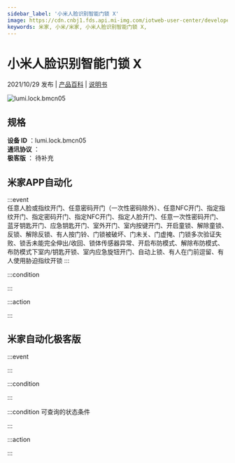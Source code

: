 ```yaml
---
sidebar_label: '小米人脸识别智能门锁 X'
image: https://cdn.cnbj1.fds.api.mi-img.com/iotweb-user-center/developer_1679053319307HtGVRW3h.png?GalaxyAccessKeyId=AKVGLQWBOVIRQ3XLEW&Expires=9223372036854775807&Signature=RVOQad2IOBsMA6yD0MyCcX6T2ec=
keywords: 米家, 小米/米家, 小米人脸识别智能门锁 X, 
---
```

# 小米人脸识别智能门锁 X

2021/10/29 发布 | [产品百科](https://home.mi.com/webapp/content/baike/product/index.html?model=lumi.lock.bmcn05/) | [说明书](https://home.mi.com/views/introduction.html?model=lumi.lock.bmcn05&region=cn)

![lumi.lock.bmcn05](https://cdn.cnbj1.fds.api.mi-img.com/iotweb-user-center/developer_1679053319307HtGVRW3h.png?GalaxyAccessKeyId=AKVGLQWBOVIRQ3XLEW&Expires=9223372036854775807&Signature=RVOQad2IOBsMA6yD0MyCcX6T2ec=)

## 规格  
> 
**设备 ID** ：lumi.lock.bmcn05  
**通讯协议** ：  
**极客版**  ： 待补充 


## 米家APP自动化  

:::event  
任意人脸或指纹开门、任意密码开门（一次性密码除外）、任意NFC开门、指定指纹开门、指定密码开门、指定NFC开门、指定人脸开门、任意一次性密码开门、蓝牙钥匙开门、应急钥匙开门、室外开门、室内按键开门、开启童锁、解除童锁、反锁、解除反锁、有人按门铃、门锁被破坏、门未关、门虚掩、门锁多次验证失败、锁舌未能完全伸出/收回、锁体传感器异常、开启布防模式、解除布防模式、布防模式下室内/钥匙开锁、室内应急旋钮开门、自动上锁、有人在门前逗留、有人使用胁迫指纹开锁
:::

:::condition  

:::

:::action   

:::

## 米家自动化极客版  

:::event  

:::

:::condition  

:::

:::condition 可查询的状态条件  

:::

:::action  

:::

        

